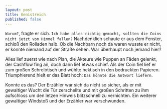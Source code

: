 ```yaml
---
layout: post
title: Genistreich
published: false
---
```


`Warum?`, fragte er sich. `Ich habe alles richtig gemacht, sollten die Coins nicht jetzt vom Himmel fallen?`
Nachdenklich schaute er aus dem Fenster, schloß den Rolladen halb. Ob die Nachbarn noch da waren wusste er nicht, 
er konnte niemand auf der Straße sehen. War überhaupt noch jemand hier? 

Alles lief zuerst wie nach Plan, die Akteure wie Puppen an Fäden gelenkt, der Cashflow fing an, doch dann lief etwas schief.
Als der Coin fiel lief er zum großen Schreibtisch und wühlte hektisch in den bedruckten Papieren. 
Triumphierend hielt er das Blatt hoch: `Das könnte die Antwort liefern`. 

Konnte es das?
Der Erzähler war sich da nicht so sicher, als er mit gewaltiger Wucht die Tür zerschellte und mit großen Schritten zu
ihm aufschloss um den letzen Hinweis blitzschnell zu vernichten. Ein weiterer gewaltiger Windstoß und der Erzähler war verschwunden.
